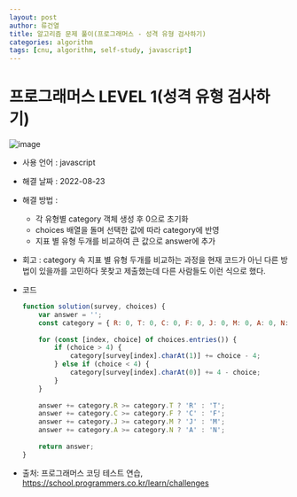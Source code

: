 ```yaml
---
layout: post
author: 류건열
title: 알고리즘 문제 풀이(프로그래머스 - 성격 유형 검사하기)
categories: algorithm
tags: [cnu, algorithm, self-study, javascript]
---
```


# 프로그래머스 LEVEL 1(성격 유형 검사하기)

  ![image](https://user-images.githubusercontent.com/34560965/186046847-804d050a-cecd-4d96-814c-28b0e112bd7b.png)

  - 사용 언어 : javascript

  - 해결 날짜 : 2022-08-23

  - 해결 방법 :

    -  각 유형별 category 객체 생성 후 0으로 초기화 
    -  choices 배열을 돌며 선택한 값에 따라 category에 반영
    -  지표 별 유형 두개를 비교하여 큰 값으로 answer에 추가  

  - 회고 : category 속 지표 별 유형 두개를 비교하는 과정을 현재 코드가 아닌 다른 방법이 있을까를 고민하다 못찾고 제출했는데 다른 사람들도 이런 식으로 했다.

  - 코드

    ```javascript
    function solution(survey, choices) {
        var answer = '';
        const category = { R: 0, T: 0, C: 0, F: 0, J: 0, M: 0, A: 0, N: 0 };
        
        for (const [index, choice] of choices.entries()) {
            if (choice > 4) {
                category[survey[index].charAt(1)] += choice - 4;
            } else if (choice < 4) {
                category[survey[index].charAt(0)] += 4 - choice;
            }
        }
        
        answer += category.R >= category.T ? 'R' : 'T';
        answer += category.C >= category.F ? 'C' : 'F'; 
        answer += category.J >= category.M ? 'J' : 'M'; 
        answer += category.A >= category.N ? 'A' : 'N'; 
        
        return answer;
    }
    ```
    
  - 출처: 프로그래머스 코딩 테스트 연습, https://school.programmers.co.kr/learn/challenges
